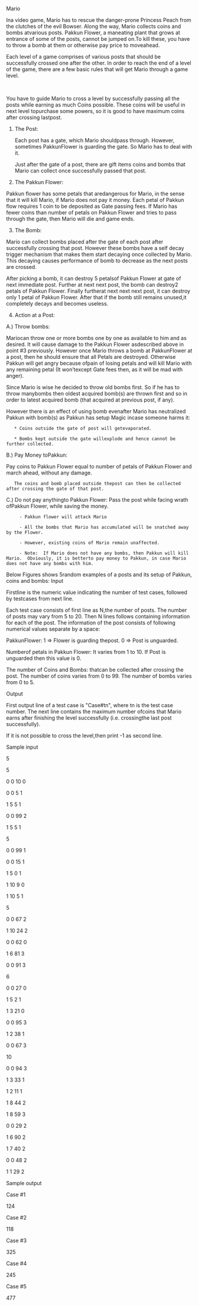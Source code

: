 Mario

  Ina video game, Mario has to rescue the danger-prone Princess Peach from the clutches of the evil Bowser. Along the way, Mario collects coins and bombs atvarious posts.   Pakkun Flower, a maneating plant that grows at entrance of some of the posts, cannot be jumped on.To kill these, you have to throw a bomb at them or otherwise pay price to moveahead.

  Each level of a game comprises of various posts that should be successfully crossed one after the other.  In order to reach the end of a level of the game, there are a few basic rules that will get Mario through a game level.

   ﻿

  You have to guide Mario to cross a level by successfully passing all the posts while earning as much Coins possible.  These coins will be useful in next level topurchase some powers, so it is good to have maximum coins after crossing lastpost.

 

1. The Post:

    Each post has a gate, which Mario shouldpass through.  However, sometimes PakkunFlower is guarding the gate.  So Mario has to deal with it.

    Just after the gate of a post, there are gift items coins and bombs that Mario can collect once successfully passed that post.
2. The Pakkun Flower:

  Pakkun flower has some petals that aredangerous for Mario, in the sense that it will kill Mario, if Mario does not pay it money.  Each petal of Pakkun flow requires 1 coin to be deposited as Gate passing fees. If Mario has fewer coins than number of petals on Pakkun Flower and tries to pass through the gate, then Mario will die and game ends.

 

3. The Bomb:

  Mario can collect bombs placed after the gate of each post after successfully crossing that post.  However these bombs have a self decay trigger mechanism that makes them start decaying once collected by Mario.  This decaying causes performance of bomb to decrease as the next posts are crossed.

  After picking a bomb, it can destroy 5 petalsof Pakkun Flower at gate of next immediate post.  Further at next next post, the bomb can destroy2 petals of Pakkun Flower.  Finally furtherat next next next post, it can destroy only 1 petal of Pakkun Flower.  After that if the bomb still remains unused,it completely decays and becomes useless.

 

4. Action at a Post:

A.) Throw bombs:

   Mariocan throw one or more bombs one by one as available to him and as desired.  It will cause damage to the Pakkun Flower asdescribed above in point #3 previously.   However once Mario throws a bomb at PakkunFlower at a post, then he should ensure that all Petals are destroyed.  Otherwise Pakkun will get angry because ofpain of losing petals and will kill Mario with any remaining petal (It won’texcept Gate fees then, as it will be mad with anger). 

  Since Mario is wise he decided to throw old bombs first.  So if he has to throw manybombs then oldest acquired bomb(s) are thrown first and so in order to latest acquired bomb (that acquired at previous post, if any).

  However there is an effect of using bomb evenafter Mario has neutralized Pakkun with bomb(s) as Pakkun has setup Magic incase someone harms it:

       * Coins outside the gate of post will getevaporated. 

       * Bombs kept outside the gate willexplode and hence cannot be further collected.

 

B.) Pay Money toPakkun:

  Pay coins to Pakkun Flower equal to number of petals of Pakkun Flower and march ahead, without any damage.

       The coins and bomb placed outside thepost can then be collected after crossing the gate of that post.

 

C.) Do not pay anythingto Pakkun Flower:
  Pass the post while facing wrath ofPakkun Flower, while saving the money.

         - Pakkun flower will attack Mario

         - All the bombs that Mario has accumulated will be snatched away by the Flower.

         - However, existing coins of Mario remain unaffected.

         - Note:  If Mario does not have any bombs, then Pakkun will kill Mario.  Obviously, it is betterto pay money to Pakkun, in case Mario does not have any bombs with him.

 

Below Figures shows 5random examples of a posts and its setup of Pakkun, coins and bombs:
Input

  Firstline is the numeric value indicating the number of test cases, followed by testcases from next line.

  Each test case consists of first line as N,the number of posts.  The number of posts may vary from 5 to 20. Then N lines follows containing information for each of the post.  The information of the post consists of following numerical values separate by a space:

PakkunFlower:  1 => Flower is guarding thepost.  0 => Post is unguarded.

Numberof petals in Pakkun Flower:  It varies from 1 to 10.  If Post is unguarded then this value is 0.

  The number of Coins and Bombs: thatcan be collected after crossing the post.   The number of coins varies from 0 to 99.  The number of bombs varies from 0 to 5.

Output

  First output line of a test case is "Case#tn", where tn is the test case number.  The next line contains the maximum number ofcoins that Mario earns after finishing the level successfully (i.e. crossingthe last post successfully).

  If it is not possible to cross the level,then print -1 as second line.

Sample input

5 

5 

0 0 10 0

0 0 5 1

1 5 5 1

0 0 99 2

1 5 5 1

5

0 0 99 1

0 0 15 1

1 5 0 1

1 10 9 0

1 10 5 1

5

0 0 67 2

1 10 24 2

0 0 62 0

1 6 81 3

0 0 91 3

6

0 0 27 0

1 5 2 1

1 3 21 0

0 0 95 3

1 2 38 1

0 0 67 3

10

0 0 94 3

1 3 33 1

1 2 11 1

1 8 44 2

1 8 59 3

0 0 29 2

1 6 90 2

1 7 40 2

0 0 48 2

1 1 29 2

 

Sample output

Case #1

124

Case #2

118

Case #3

325

Case #4

245

Case #5

477
